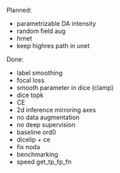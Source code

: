 Planned:
- parametrizable DA intensity
- random field aug 
- hrnet
- keep highres path in unet



Done:
- label smoothing
- focal loss
- smooth parameter in dice (clamp)
- dice topk
- CE
- 2d inference mirroring axes
- no data augmentation
- no deep supervision
- baseline ord0
- dicelip + ce
- fix noda
- benchmarking
- speed get_tp_fp_fn
